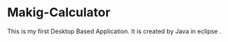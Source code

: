 Makig-Calculator
================
This is my first Desktop Based Application. It is created by Java in eclipse . 
